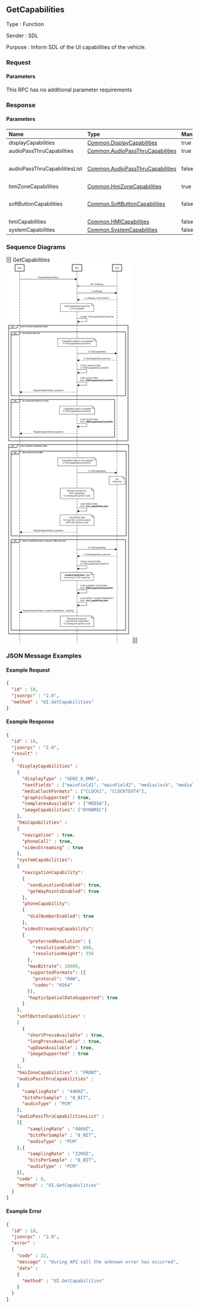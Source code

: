 ## GetCapabilities

Type
: Function

Sender
: SDL

Purpose
: Inform SDL of the UI capabilities of the vehicle.

### Request

#### Parameters

This RPC has no additional parameter requirements

### Response

#### Parameters

|Name|Type|Mandatory|Additional|
|:---|:---|:--------|:---------|
|displayCapabilities|[Common.DisplayCapabilities](../../common/structs/#displaycapabilities)|true||
|audioPassThruCapabilities|[Common.AudioPassThruCapabilities](../../common/structs/#audiopassthrucapabilities)|true||
|audioPassThruCapabilitiesList|[Common.AudioPassThruCapabilities](../../common/structs/#audiopassthrucapabilities)|false|array: true<br>minsize: 1<br>maxsize: 100|
|hmiZoneCapabilities|[Common.HmiZoneCapabilities](../../common/enums/#hmizonecapabilities)|true||
|softButtonCapabilities|[Common.SoftButtonCapabilities](../../common/structs/#softbuttoncapabilities)|false|array: true<br>minsize: 1<br>maxsize: 100|
|hmiCapabilities|[Common.HMICapabilities](../../common/structs/#hmicapabilities)|false||
|systemCapabilities|[Common.SystemCapabilities](../../common/structs/#systemcapabilities)|false||

### Sequence Diagrams

|||
GetCapabilities  
![GetCapabilities](./assets/GetCapabilities.png)
|||

### JSON Message Examples

#### Example Request

```json
{
  "id" : 18,
  "jsonrpc" : "2.0",
  "method" : "UI.GetCapabilities"
}
```

#### Example Response

```json
{
  "id" : 18,
  "jsonrpc" : "2.0",
  "result" :
  {
    "displayCapabilities" :
    {
      "displayType" : "GEN2_8_DMA",
      "textFields" : ["mainField1", "mainField2", "mediaclock", "mediaTrack", "alertText1", "alertText2", "alertText3", "scrollableMessageBody", "initialInteractionText", "navigationText1", "navigationText2", "audioPassThruDisplayText1", "audioPassThruDisplayText2", "notificationText"],
      "mediaClockFormats" : ["CLOCK1", "CLOCKTEXT4"],
      "graphicSupported" : true,
      "templatesAvailable" : ["MEDIA"],
      "imageCapabilities": ["DYNAMIC"]
    },
    "hmiCapabilities" :
    {
      "navigation" : true,
      "phoneCall" : true,
      "videoStreaming" : true
    },
    "systemCapabilities":
    {
      "navigationCapability":
      {
        "sendLocationEnabled": true,
        "getWayPointsEnabled": true
      },
      "phoneCapability":
      {
        "dialNumberEnabled": true
      },
      "videoStreamingCapability":
      {
        "preferredResolution": {
          "resolutionWidth": 800,
          "resolutionHeight": 350
        },
        "maxBitrate": 10000,
        "supportedFormats": [{
          "protocol": "RAW",
          "codec": "H264"
        }],
        "hapticSpatialDataSupported": true
      }
    },
    "softButtonCapabilities" :
    [
      {
        "shortPressAvailable" : true,
        "longPressAvailable" : true,
        "upDownAvailable" : true,
        "imageSupported" : true
      }
    ],
    "hmiZoneCapabilities" : "FRONT",
    "audioPassThruCapabilities" :
    {
      "samplingRate" : "44KHZ",
      "bitsPerSample" : "8_BIT",
      "audioType" : "PCM"
    },
    "audioPassThruCapabilitiesList" :
    [{
        "samplingRate" : "44KHZ",
        "bitsPerSample" : "8_BIT",
        "audioType" : "PCM"
    },{
        "samplingRate" : "22KHZ",
        "bitsPerSample" : "8_BIT",
        "audioType" : "PCM"
    }],
    "code" : 0,
    "method" : "UI.GetCapabilities"
  }
}
```

#### Example Error

```json
{
  "id" : 18,
  "jsonrpc" : "2.0",
  "error" :
  {
    "code" : 22,
    "message" : "During API call the unknown error has occurred",
    "data" :
    {
      "method" : "UI.GetCapabilities"
    }
  }
}
```
